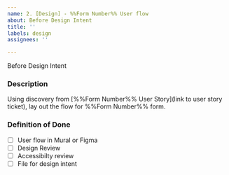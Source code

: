 ```yaml
---
name: 2. [Design] - %%Form Number%% User flow
about: Before Design Intent
title: ''
labels: design
assignees: ''

---
```


Before Design Intent
### **Description**
Using discovery from [%%Form Number%% User Story](link to user story ticket), lay out the flow for %%Form Number%% form.

### **Definition of Done**
- [ ] User flow in Mural or Figma
- [ ] Design Review
- [ ] Accessibilty review
- [ ] File for design intent
